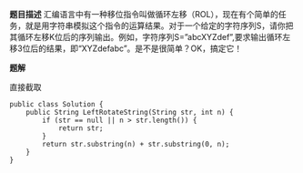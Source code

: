 **题目描述**
汇编语言中有一种移位指令叫做循环左移（ROL），现在有个简单的任务，就是用字符串模拟这个指令的运算结果。对于一个给定的字符序列S，请你把其循环左移K位后的序列输出。例如，字符序列S=”abcXYZdef”,要求输出循环左移3位后的结果，即“XYZdefabc”。是不是很简单？OK，搞定它！


**题解**

直接截取

```
public class Solution {
    public String LeftRotateString(String str, int n) {
        if (str == null || n > str.length()) {
            return str;
        }
        return str.substring(n) + str.substring(0, n);
    }
}
```

